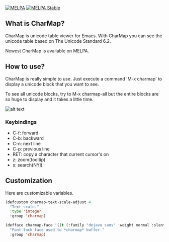 [![MELPA](http://melpa.org/packages/charmap-badge.svg)](http://melpa.org/#/charmap)
[![MELPA Stable](https://stable.melpa.org/packages/charmap-badge.svg)](https://stable.melpa.org/#/charmap)

## What is CharMap?

CharMap is unicode table viewer for Emacs.
With CharMap you can see the unicode table based on The Unicode Standard 6.2.

Newest CharMap is available on MELPA.

## How to use?

CharMap is really simple to use.
Just execute a command 'M-x charmap' to display a unicode block that you want to see.

To see all unicode blocks, try to M-x charmap-all but the entire blocks are so huge to display
and it takes a little time.

![alt text](https://raw.github.com/lateau/charmap/gh-pages/images/charmap.png "")

### Keybindings

* C-f: forward
* C-b: backward
* C-n: next line
* C-p: previous line
* RET: copy a character that current cursor's on
* z: zoom(tooltip)
* s: search(NYI)

## Customization

Here are customizable variables.

```cl
(defcustom charmap-text-scale-adjust 4
  "Text scale."
  :type 'integer
  :group 'charmap)

(defface charmap-face '((t (:family "dejavu sans" :weight normal :slant normal :underline nil)))
  "Font lock face used to *charmap* buffer."
  :group 'charmap)
```
